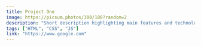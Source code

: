 ```yaml
---
title: Project One
image: https://picsum.photos/300/180?random=2
description: "Short description highlighting main features and technologies used."
tags: ["HTML", "CSS", "JS"]
link: "https://www.google.com"
---
```

